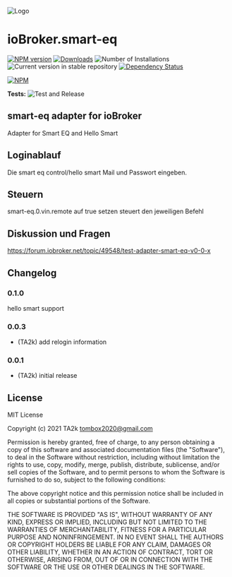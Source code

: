 ![Logo](admin/smart-eq.png)

# ioBroker.smart-eq

[![NPM version](https://img.shields.io/npm/v/iobroker.smart-eq.svg)](https://www.npmjs.com/package/iobroker.smart-eq)
[![Downloads](https://img.shields.io/npm/dm/iobroker.smart-eq.svg)](https://www.npmjs.com/package/iobroker.smart-eq)
![Number of Installations](https://iobroker.live/badges/smart-eq-installed.svg)
![Current version in stable repository](https://iobroker.live/badges/smart-eq-stable.svg)
[![Dependency Status](https://img.shields.io/david/TA2k/iobroker.smart-eq.svg)](https://david-dm.org/TA2k/iobroker.smart-eq)

[![NPM](https://nodei.co/npm/iobroker.smart-eq.png?downloads=true)](https://nodei.co/npm/iobroker.smart-eq/)

**Tests:** ![Test and Release](https://github.com/TA2k/ioBroker.smart-eq/workflows/Test%20and%20Release/badge.svg)

## smart-eq adapter for ioBroker

Adapter for Smart EQ and Hello Smart

## Loginablauf

Die smart eq control/hello smart Mail und Passwort eingeben.

## Steuern

smart-eq.0.vin.remote auf true setzen steuert den jeweiligen Befehl

## Diskussion und Fragen

<https://forum.iobroker.net/topic/49548/test-adapter-smart-eq-v0-0-x>

## Changelog

### 0.1.0

hello smart support

### 0.0.3

- (TA2k) add relogin information

### 0.0.1

- (TA2k) initial release

## License

MIT License

Copyright (c) 2021 TA2k <tombox2020@gmail.com>

Permission is hereby granted, free of charge, to any person obtaining a copy
of this software and associated documentation files (the "Software"), to deal
in the Software without restriction, including without limitation the rights
to use, copy, modify, merge, publish, distribute, sublicense, and/or sell
copies of the Software, and to permit persons to whom the Software is
furnished to do so, subject to the following conditions:

The above copyright notice and this permission notice shall be included in all
copies or substantial portions of the Software.

THE SOFTWARE IS PROVIDED "AS IS", WITHOUT WARRANTY OF ANY KIND, EXPRESS OR
IMPLIED, INCLUDING BUT NOT LIMITED TO THE WARRANTIES OF MERCHANTABILITY,
FITNESS FOR A PARTICULAR PURPOSE AND NONINFRINGEMENT. IN NO EVENT SHALL THE
AUTHORS OR COPYRIGHT HOLDERS BE LIABLE FOR ANY CLAIM, DAMAGES OR OTHER
LIABILITY, WHETHER IN AN ACTION OF CONTRACT, TORT OR OTHERWISE, ARISING FROM,
OUT OF OR IN CONNECTION WITH THE SOFTWARE OR THE USE OR OTHER DEALINGS IN THE
SOFTWARE.
